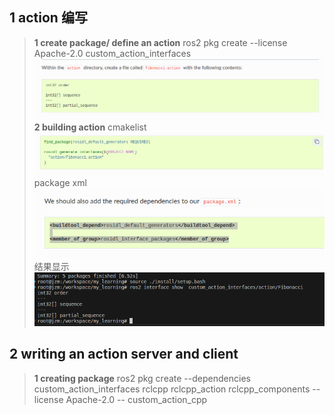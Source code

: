 ## 1 action 编写
> **1 create package/ define an action**
> ros2 pkg create --license Apache-2.0 custom_action_interfaces
> ![Alt text](image-48.png)
> **2 building action**
> cmakelist
> ![Alt text](image-49.png)
> package xml
> ![Alt text](image-50.png)
> 结果显示
> ![Alt text](image-51.png)

## 2 writing an action server and client
> **1 creating package**
> ros2 pkg create --dependencies custom_action_interfaces rclcpp rclcpp_action rclcpp_components --license Apache-2.0 -- custom_action_cpp
